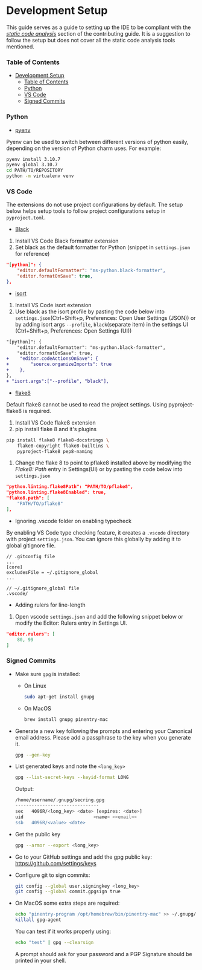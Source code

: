 # Development Setup

This guide serves as a guide to setting up the IDE to be compliant with the
[*static code analysis*](CONTRIBUTING.md/#static-code-analysis) section
of the contributing guide. It is a suggestion to follow the setup but does
not cover all the static code analysis tools mentioned.

### Table of Contents
- [Development Setup](#development-setup)
    - [Table of Contents](#table-of-contents)
    - [Python](#python)
    - [VS Code](#vs-code)
    - [Signed Commits](#signed-commits)

### Python

- [pyenv](https://github.com/pyenv/pyenv)

Pyenv can be used to switch between different versions of python easily,
depending on the version of Python charm uses. For example:
```bash
pyenv install 3.10.7
pyenv global 3.10.7
cd PATH/TO/REPOSITORY
python -m virtualenv venv
```

### VS Code

The extensions do not use project configurations by default. The setup below
helps setup tools to follow project configurations setup in `pyproject.toml`.

- [Black](https://marketplace.visualstudio.com/items?itemName=ms-python.black-formatter)

1. Install VS Code Black formatter extension
2. Set black as the default formatter for Python (snippet in `settings.json` 
    for reference)
```json
"[python]": {
    "editor.defaultFormatter": "ms-python.black-formatter",
    "editor.formatOnSave": true,
},
```

- [isort](https://marketplace.visualstudio.com/items?itemName=ms-python.isort)

1. Install VS Code isort extension
2. Use black as the isort profile by pasting the code below into 
    `settings.json`(Ctrl+Shift+p, Preferences: Open User Settings (JSON)) or 
    by adding isort args `--profile`, `black`(separate item) in the 
    settings UI (Ctrl+Shift+p, Preferences: Open Settings (UI))
```diff
"[python]": {
    "editor.defaultFormatter": "ms-python.black-formatter",
    "editor.formatOnSave": true,
+    "editor.codeActionsOnSave": {
+        "source.organizeImports": true
+    },
},
+ "isort.args":["--profile", "black"],
```

- [flake8](https://marketplace.visualstudio.com/items?itemName=ms-python.flake8)

Default flake8 cannot be used to read the project settings.
Using pyproject-flake8 is required.

1. Install VS Code flake8 extension
2. pip install flake 8 and it's plugins
```bash
pip install flake8 flake8-docstrings \
    flake8-copyright flake8-builtins \
    pyproject-flake8 pep8-naming
```
1. Change the flake 8 to point to pflake8 installed above by modifying the
    *Flake8: Path* entry in Settings(UI) or
    by pasting the code below into `settings.json`
```json
"python.linting.flake8Path": "PATH/TO/pflake8",
"python.linting.flake8Enabled": true,
"flake8.path": [
    "PATH/TO/pflake8"
],
```

- Ignoring .vscode folder on enabling typecheck

By enabling VS Code type checking feature, it creates a `.vscode` directory with
project `settings.json`. You can ignore this globally by adding it to global
gitignore file.
```
// .gitconfig file
...
[core]
excludesFile = ~/.gitignore_global
...

// ~/.gitignore_global file
.vscode/
```

- Adding rulers for line-length

1. Open vscode `settings.json` and add the following snippet below or modify the
    Editor: Rulers entry in Settings UI.
```json
"editor.rulers": [
    80, 99
]
```

### Signed Commits

* Make sure `gpg` is installed:

   * On Linux

     ```bash
     sudo apt-get install gnupg
     ```

   * On MacOS

     ```bash
     brew install gnupg pinentry-mac
     ```

* Generate a new key following the prompts and entering your Canonical email
  address. Please add a passphrase to the key when you generate it.

  ```bash
  gpg --gen-key
  ```

* List generated keys and note the `<long_key>`

  ```bash
  gpg --list-secret-keys --keyid-format LONG
  ```

  Output:

  ```bash
  /home/username/.gnupg/secring.gpg
  -------------------------------
  sec   4096R/<long_key> <date> [expires: <date>]
  uid                          <name> <<email>>
  ssb   4096R/<value> <date>
  ```

* Get the public key

  ```bash
  gpg --armor --export <long_key>
  ```

* Go to your GitHub settings and add the gpg public key:
  https://github.com/settings/keys

* Configure git to sign commits:

  ```bash
  git config --global user.signingkey <long_key>
  git config --global commit.gpgsign true
  ```

* On MacOS some extra steps are required:

  ```bash
  echo "pinentry-program /opt/homebrew/bin/pinentry-mac" >> ~/.gnupg/gpg-agent.conf
  killall gpg-agent
  ```

  You can test if it works properly using:

  ```bash
  echo "test" | gpg --clearsign
  ```

  A prompt should ask for your password and a PGP Signature should be printed in your shell.
